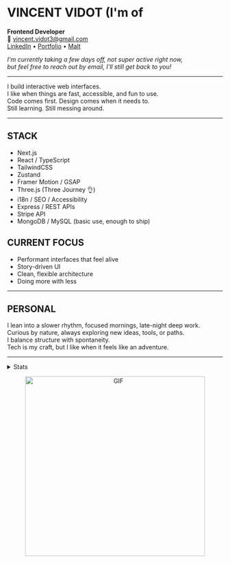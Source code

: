 # VINCENT VIDOT (I'm of

**Frontend Developer**  
📧 vincent.vidot3@gmail.com  
[LinkedIn](https://www.linkedin.com/in/vincentvdt) • [Portfolio](https://vincentvdt.fr) • [Malt](https://www.malt.fr/profile/vincentvdt)

_I'm currently taking a few days off, not super active right now,  
but feel free to reach out by email, I'll still get back to you!_

---

I build interactive web interfaces.  
I like when things are fast, accessible, and fun to use.  
Code comes first. Design comes when it needs to.  
Still learning. Still messing around.

---

## STACK

- Next.js
- React / TypeScript  
- TailwindCSS  
- Zustand  
- Framer Motion / GSAP  
- Three.js (Three Journey 👌)
- i18n / SEO / Accessibility  
- Express / REST APIs  
- Stripe API  
- MongoDB / MySQL (basic use, enough to ship)  

## CURRENT FOCUS

- Performant interfaces that feel alive  
- Story-driven UI  
- Clean, flexible architecture  
- Doing more with less

---

## PERSONAL

I lean into a slower rhythm, focused mornings, late-night deep work.  
Curious by nature, always exploring new ideas, tools, or paths.  
I balance structure with spontaneity.  
Tech is my craft, but I like when it feels like an adventure.

---

<details>
<summary>Stats</summary>
<br>

<p align="center">
  <a href="https://wakatime.com/@c6abd4c5-3d20-4497-96db-a7a475bee238">
    <img src="https://wakatime.com/badge/user/c6abd4c5-3d20-4497-96db-a7a475bee238.svg" alt="Total time coded since Jun 1 2021" />
  </a>
</p>

<p align="center"><strong>Wakatime – Last 7 Days</strong></p>

<p align="center">
  <img src="https://github-readme-stats.vercel.app/api/wakatime?username=vincentvdt&layout=compact&hide_title=true&hide_border=true&theme=gruvbox">
</p>

</details>

<p align="center">
  <img src="https://i.imgur.com/luTFD6L.gif" alt="GIF" width="420">
</p>

